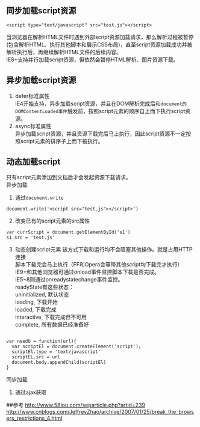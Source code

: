 ## 同步加载script资源
````
<script type="text/javascript" src="test.js"></script>
````
当浏览器在解析HTML文件时遇到外部script资源加载请求，那么解析过程被暂停(包含解析HTML、执行其他脚本和展示CSS布局)，直至script资源加载成功并被解析执行后，再继续解析HTML文件的后续内容。<Br/>
IE8+支持并行加载script资源，但依然会暂停HTML解析、图片资源下载。<br/>
## 异步加载script资源
1. defer标准属性<br/>
IE4开始支持，异步加载script资源，并且在DOM解析完成后和`document的DOMContentLoaded事件`触发前，按照script元素的顺序自上而下执行script资源。<br/>
2. async标准属性<br/>
异步加载script资源，并且资源下载完后马上执行，因此script资源不一定按照script元素的排序子上而下被执行。<Br/>

## 动态加载script
只有script元素添加到文档后才会发起资源下载请求。<br/>
异步加载<Br/>
1. 通过`document.write`<Br/>
````
document.write('<script src="test.js"></script>')
````
2. 改变已有的script元素的src属性<br/>
````
var currScript = document.getElementById('s1')
s1.src = 'test.js'
````
3. 动态创建script元素
该方式下载和运行均不会阻塞其他操作。就是占用HTTP连接<br/>
脚本下载完会马上执行（FF和Opera会等带其他script均下载完才执行）<Br/>
IE9+和其他浏览器可通过onload事件监控脚本下载是否完成。<br/>
IE5~8则通过onreadystatechange事件监控。<br/>
readyState有这些状态：<br/>
uninitialized, 默认状态<Br/>
loading, 下载开始<Br/>
loaded, 下载完成<Br/>
interactive, 下载完成但不可用<Br/>
complete, 所有数据已经准备好<br/>
````

var needU = function(url){
  var scriptEl = document.createElement('script');
  scriptEl.type = 'text/javascript'
  scriptEL.src = url
  document.body.appendChild(scriptEl)
}
````
同步加载<br/>
1. 通过ajax获取

##参考
http://www.58lou.com/separticle.php?artid=239
http://www.cnblogs.com/JeffreyZhao/archive/2007/01/25/break_the_browsers_restrictions_4.html
